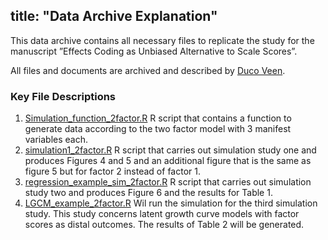 ## title: "Data Archive Explanation"

This data archive contains all necessary files to replicate the study for the manuscript ”Effects Coding as Unbiased Alternative to Scale Scores”.

All files and documents are archived and described by [Duco Veen](www.ducoveen.com). 

### Key File Descriptions

1. [Simulation_function_2factor.R](https://github.com/VeenDuco/Data-Archive-Effects-Coding-Unbiased-Alternative-to-Scale-Scores/blob/master/Simulation_function_2factor.R) R script that contains a function to generate data according to the two factor model with 3 manifest variables each. 
2. [simulation1_2factor.R](https://github.com/VeenDuco/Data-Archive-Effects-Coding-Unbiased-Alternative-to-Scale-Scores/blob/master/simulation1_2factor.R) R script that carries out simulation study one and produces Figures 4 and 5 and an additional figure that is the same as figure 5 but for factor 2 instead of factor 1. 
3. [regression_example_sim_2factor.R](https://github.com/VeenDuco/Data-Archive-Effects-Coding-Unbiased-Alternative-to-Scale-Scores/blob/master/regression_example_sim_2factor.R) R script that carries out simulation study two and produces Figure 6 and the results for Table 1.
4. [LGCM_example_2factor.R](https://github.com/VeenDuco/Data-Archive-Effects-Coding-Unbiased-Alternative-to-Scale-Scores/blob/master/LGCM_example_2factor.R) Wil run the simulation for the third simulation study. This study concerns latent growth curve models with factor scores as distal outcomes. The results of Table 2 will be generated. 
 

